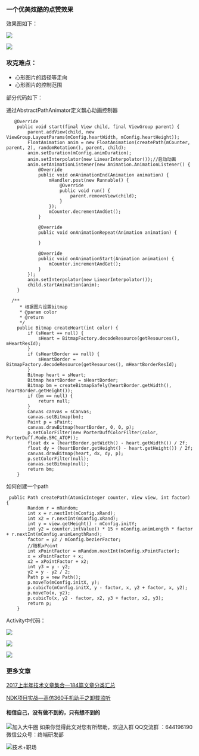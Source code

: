### 一个优美炫酷的点赞效果

效果图如下：


![](http://upload-images.jianshu.io/upload_images/4614633-e1e2636646e05cf2.gif?imageMogr2/auto-orient/strip)

![](http://upload-images.jianshu.io/upload_images/4614633-cd59e0c2f37ed976.gif?imageMogr2/auto-orient/strip)




### 攻克难点：
- 心形图片的路径等走向
-  心形图片的控制范围


部分代码如下：

通过AbstractPathAnimator定义飘心动画控制器

```
   @Override
    public void start(final View child, final ViewGroup parent) {
        parent.addView(child, new ViewGroup.LayoutParams(mConfig.heartWidth, mConfig.heartHeight));
        FloatAnimation anim = new FloatAnimation(createPath(mCounter, parent, 2), randomRotation(), parent, child);
        anim.setDuration(mConfig.animDuration);
        anim.setInterpolator(new LinearInterpolator());//启动动画
        anim.setAnimationListener(new Animation.AnimationListener() {
            @Override
            public void onAnimationEnd(Animation animation) {
                mHandler.post(new Runnable() {
                    @Override
                    public void run() {
                        parent.removeView(child);
                    }
                });
                mCounter.decrementAndGet();
            }

            @Override
            public void onAnimationRepeat(Animation animation) {

            }

            @Override
            public void onAnimationStart(Animation animation) {
                mCounter.incrementAndGet();
            }
        });
        anim.setInterpolator(new LinearInterpolator());
        child.startAnimation(anim);
    }
```

```
  /**
     * 根据图片设置bitmap
     * @param color
     * @return
     */
    public Bitmap createHeart(int color) {
        if (sHeart == null) {
            sHeart = BitmapFactory.decodeResource(getResources(), mHeartResId);
        }
        if (sHeartBorder == null) {
            sHeartBorder = BitmapFactory.decodeResource(getResources(), mHeartBorderResId);
        }
        Bitmap heart = sHeart;
        Bitmap heartBorder = sHeartBorder;
        Bitmap bm = createBitmapSafely(heartBorder.getWidth(), heartBorder.getHeight());
        if (bm == null) {
            return null;
        }
        Canvas canvas = sCanvas;
        canvas.setBitmap(bm);
        Paint p = sPaint;
        canvas.drawBitmap(heartBorder, 0, 0, p);
        p.setColorFilter(new PorterDuffColorFilter(color, PorterDuff.Mode.SRC_ATOP));
        float dx = (heartBorder.getWidth() - heart.getWidth()) / 2f;
        float dy = (heartBorder.getHeight() - heart.getHeight()) / 2f;
        canvas.drawBitmap(heart, dx, dy, p);
        p.setColorFilter(null);
        canvas.setBitmap(null);
        return bm;
    }

```
如何创建一个path
```
 public Path createPath(AtomicInteger counter, View view, int factor) {
        Random r = mRandom;
        int x = r.nextInt(mConfig.xRand);
        int x2 = r.nextInt(mConfig.xRand);
        int y = view.getHeight() - mConfig.initY;
        int y2 = counter.intValue() * 15 + mConfig.animLength * factor + r.nextInt(mConfig.animLengthRand);
        factor = y2 / mConfig.bezierFactor;
        //随机xPoint
        int xPointFactor = mRandom.nextInt(mConfig.xPointFactor);
        x = xPointFactor + x;
        x2 = xPointFactor + x2;
        int y3 = y - y2;
        y2 = y - y2 / 2;
        Path p = new Path();
        p.moveTo(mConfig.initX, y);
        p.cubicTo(mConfig.initX, y - factor, x, y2 + factor, x, y2);
        p.moveTo(x, y2);
        p.cubicTo(x, y2 - factor, x2, y3 + factor, x2, y3);
        return p;
    }
```

Activity中代码：

![](http://upload-images.jianshu.io/upload_images/4614633-3dcfbfbe01ea8295.png?imageMogr2/auto-orient/strip%7CimageView2/2/w/1240)

![](http://upload-images.jianshu.io/upload_images/4614633-1f6974c4cc4bb648.png?imageMogr2/auto-orient/strip%7CimageView2/2/w/1240)

![](http://upload-images.jianshu.io/upload_images/4614633-50ed7cde92899ffd.gif?imageMogr2/auto-orient/strip)

### 更多文章

[ 2017上半年技术文章集合—184篇文章分类汇总](http://blog.csdn.net/androidstarjack/article/details/77923753)

[ NDK项目实战—高仿360手机助手之卸载监听](http://blog.csdn.net/androidstarjack/article/details/77984865)

#### 相信自己，没有做不到的，只有想不到的
![加入大牛圈](http://img.blog.csdn.net/20170910215455020?watermark/2/text/aHR0cDovL2Jsb2cuY3Nkbi5uZXQvYW5kcm9pZHN0YXJqYWNr/font/5a6L5L2T/fontsize/400/fill/I0JBQkFCMA==/dissolve/70/gravity/SouthEast)
 如果你觉得此文对您有所帮助，欢迎入群 QQ交流群 ：644196190
微信公众号：终端研发部

![技术+职场](https://user-gold-cdn.xitu.io/2017/8/1/d354d51a5c58fb8a5ba576f2d9ea7a8e)


